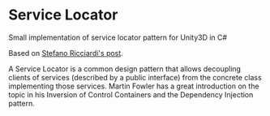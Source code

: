 Service Locator
===============

Small implementation of service locator pattern for Unity3D in C#

Based on [Stefano Ricciardi's post](http://stefanoricciardi.com/2009/09/25/service-locator-pattern-in-csharpa-simple-example/).

A Service Locator is a common design pattern that allows decoupling clients of services (described by a public interface) from the concrete class implementing those services. Martin Fowler has a great introduction on the topic in his Inversion of Control Containers and the Dependency Injection pattern.

